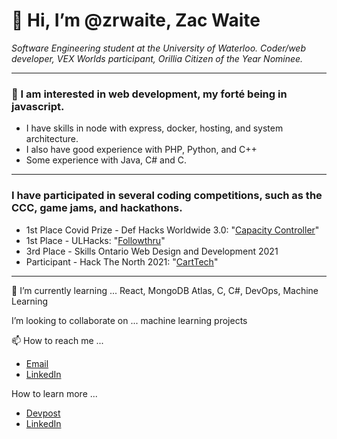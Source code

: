 # 👋 Hi, I’m @zrwaite, Zac Waite

*Software Engineering student at the University of Waterloo. Coder/web developer, VEX Worlds participant, Orillia Citizen of the Year Nominee.*

---

### 👀 I am interested in web development, my forté being in javascript. 
* I have skills in node with express, docker, hosting, and system architecture. 
* I also have good experience with PHP, Python, and C++ 
* Some experience with Java, C# and C.

---

### I have participated in several coding competitions, such as the CCC, game jams, and hackathons. 
* 1st Place Covid Prize - Def Hacks Worldwide 3.0: "[Capacity Controller](https://devpost.com/software/capacity-controller)"
* 1st Place - ULHacks: "[Followthru](https://devpost.com/software/followthru-0cr35p)"
* 3rd Place - Skills Ontario Web Design and Development 2021
* Participant - Hack The North 2021: "[CartTech](https://devpost.com/software/carttech)"

---

🌱 I’m currently learning ... React, MongoDB Atlas, C, C#, DevOps, Machine Learning

I’m looking to collaborate on ... machine learning projects

📫 How to reach me ... 
* [Email](mailto:129032699zw@gmail.com)
* [LinkedIn](https://www.linkedin.com/in/zac-waite/)
<!--Contact form-->

How to learn more ...
* [Devpost](https://devpost.com/zrwaite)
* [LinkedIn](https://www.linkedin.com/in/zac-waite/)
<!-- Personal Website -->
